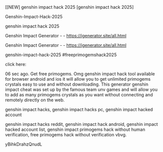 [[NEW] genshin impact hack 2025 [genshin impact hack 2025]

Genshin-Impact-Hack-2025

genshin impact hack 2025

Genshin Impact Generator - - https://igenerator.site/all.html

Genshin Impact Generator - - https://igenerator.site/all.html

genshin-impact-hack-2025 #freeprimogemshack2025

click here:

06 sec ago. Get free primogems. Omg genshin impact hack tool available for browser android and ios it will allow you to get unlimited primogems crystals easy to use and without downloading. This generator genshin impact cheat was set up by the famous team unv games and will allow you to add as many primogems crystals as you want without connecting and remotely directly on the web.

genshin impact hacks, genshin impact hacks pc, genshin impact hacked account

genshin impact hacks reddit, genshin impact hack android, genshin impact hacked account list, genshin impact primogems hack without human verification, free primogems hack without verification vbvg.

yBihkDrahzQnudL

